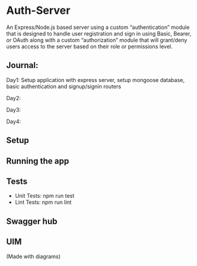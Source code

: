 # Auth-Server

An Express/Node.js based server using a custom “authentication” module that is designed to handle user registration and sign in using Basic, Bearer, or OAuth along with a custom “authorization” module that will grant/deny users access to the server based on their role or permissions level.

## Journal:

Day1: Setup application with express server, setup mongoose database, basic authentication and signup/signin routers

Day2: 

Day3: 

Day4: 


## Setup

## Running the app

## Tests
- Unit Tests: npm run test
- Lint Tests: npm run lint

## Swagger hub



## UIM
(Made with diagrams)
<!-- ![UIM](./UIM/UIM.jpg) -->